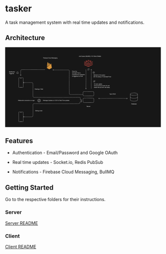 # tasker

A task management system with real time updates and notifications.

## Architecture

![architecture](./system-design.png)

## Features

- Authentication - Email/Password and Google OAuth

- Real time updates - Socket.io, Redis PubSub

- Notifications - Firebase Cloud Messaging, BullMQ

## Getting Started

Go to the respective folders for their instructions.

### Server

[Server README](./server/README.md)

### Client

[Client README](./taskermobile/README.md)
